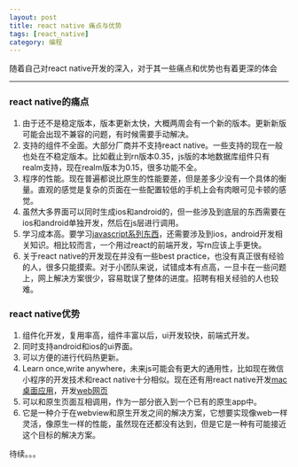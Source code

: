 ```yaml
---
layout: post
title: react native 痛点与优势
tags: [react_native]
category: 编程
---
```


随着自己对react native开发的深入，对于其一些痛点和优势也有着更深的体会

---

### react native的痛点

1. 由于还不是稳定版本，版本更新太快，大概两周会有一个新的版本。更新新版可能会出现不兼容的问题，有时候需要手动解决。
2. 支持的组件不全面。大部分厂商并不支持react native。一些支持的现在一般也处在不稳定版本。比如截止到rn版本0.35，js版的本地数据库组件只有realm支持，现在realm版本为0.15，很多功能不全。
3. 程序的性能。现在普遍都说比原生的性能要差，但是差多少没有一个具体的衡量。直观的感觉是复杂的页面在一些配置较低的手机上会有肉眼可见卡顿的感觉。
4. 虽然大多界面可以同时生成ios和android的，但一些涉及到底层的东西需要在ios和android单独开发，然后在js层进行调用。
5. 学习成本高。要学习[javascript系列东西](https://zhuanlan.zhihu.com/p/22782487)，还需要涉及到ios，android开发相关知识。相比较而言，一个用过react的前端开发，写rn应该上手更快。
6. 关于react native的开发现在并没有一些best practice，也没有真正很有经验的人，很多只能摸索。对于小团队来说，试错成本有点高，一旦卡在一些问题上，网上解决方案很少，容易耽误了整体的进度。招聘有相关经验的人也较难。

### react native优势

1. 组件化开发，复用率高，组件丰富以后，ui开发较快，前端式开发。
2. 同时支持android和ios的ui界面。
3. 可以方便的进行代码热更新。
4. Learn once,write anywhere，未来js可能会有更大的通用性，比如现在微信小程序的开发技术和react native十分相似。现在还有用react native开发[mac桌面应用](https://github.com/ptmt/react-native-macos)，开发[web网页](https://github.com/necolas/react-native-web)
5. 可以和原生页面互相调用，作为一部分嵌入到一个已有的原生app中。
6. 它是一种介于在webview和原生开发之间的解决方案，它想要实现像web一样灵活，像原生一样的性能，虽然现在还都没有达到，但是它是一种有可能接近这个目标的解决方案。

待续。。。


